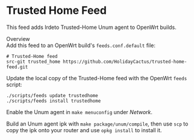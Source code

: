 # Trusted Home Feed
This feed adds Irdeto Trusted-Home Unum agent to OpenWrt builds.


Overview    
Add this feed to an OpenWrt build's `feeds.conf.default` file:

```
# Trusted-Home feed
src-git trusted_home https://github.com/HolidayCactus/trusted-home-feed.git
```
Update the local copy of the Trusted-Home feed with the OpenWrt `feeds` script:

```
./scripts/feeds update trustedhome
./scripts/feeds install trustedhome
```
Enable the Unum agent in `make menuconfig` under *Network*.

Build an Unum agent ipk with `make package/unum/compile`, then use `scp` to copy the ipk onto your router and use `opkg install` to install it.
